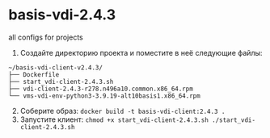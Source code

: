 # basis-vdi-2.4.3
all configs for projects 
1. Создайте директорию проекта и поместите в неё следующие файлы:
```plaintext
~/basis-vdi-client-v2.4.3/
├── Dockerfile
├── start_vdi-client-2.4.3.sh
├── vdi-client-2.4.3-r278.n496a10.common.x86_64.rpm
└── vms-vdi-env-python3-3.9.19-alt10basis1.x86_64.rpm
```

2. Соберите образ: ```docker build -t basis-vdi-client:2.4.3 .```
3. Запустите клиент: ```chmod +x start_vdi-client-2.4.3.sh
   ./start_vdi-client-2.4.3.sh```
